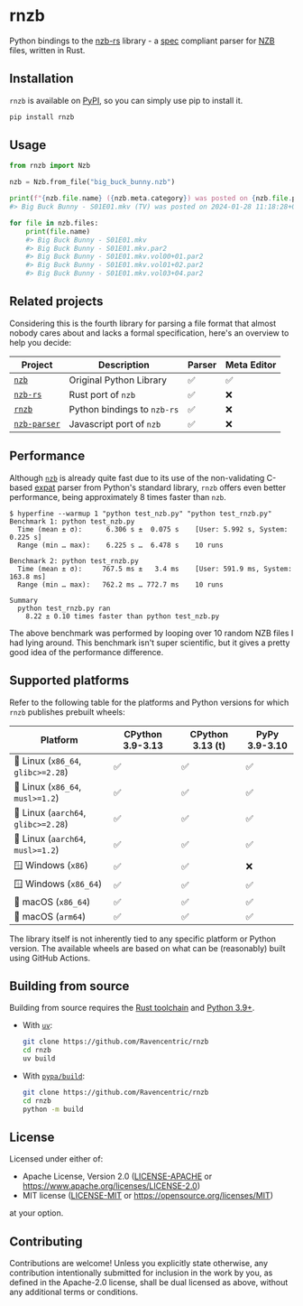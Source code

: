 # rnzb

Python bindings to the [nzb-rs](https://crates.io/crates/nzb-rs) library - a [spec](https://sabnzbd.org/wiki/extra/nzb-spec) compliant parser for [NZB](https://en.wikipedia.org/wiki/NZB) files, written in Rust.

## Installation

`rnzb` is available on [PyPI](https://pypi.org/project/rnzb/), so you can simply use pip to install it.

```bash
pip install rnzb
```

## Usage

```py
from rnzb import Nzb

nzb = Nzb.from_file("big_buck_bunny.nzb")

print(f"{nzb.file.name} ({nzb.meta.category}) was posted on {nzb.file.posted_at} by {nzb.file.poster}.")
#> Big Buck Bunny - S01E01.mkv (TV) was posted on 2024-01-28 11:18:28+00:00 by John <nzb@nowhere.example>.

for file in nzb.files:
    print(file.name)
    #> Big Buck Bunny - S01E01.mkv
    #> Big Buck Bunny - S01E01.mkv.par2
    #> Big Buck Bunny - S01E01.mkv.vol00+01.par2
    #> Big Buck Bunny - S01E01.mkv.vol01+02.par2
    #> Big Buck Bunny - S01E01.mkv.vol03+04.par2
```

## Related projects

Considering this is the fourth library for parsing a file format that almost nobody cares about and lacks a formal specification, here's an overview to help you decide:

| Project                                                  | Description                 | Parser | Meta Editor |
| -------------------------------------------------------- | --------------------------- | ------ | ----------- |
| [`nzb`](https://pypi.org/project/nzb)                    | Original Python Library     | ✅     | ✅          |
| [`nzb-rs`](https://crates.io/crates/nzb-rs)              | Rust port of `nzb`          | ✅     | ❌          |
| [`rnzb`](https://pypi.org/project/nzb)                   | Python bindings to `nzb-rs` | ✅     | ❌          |
| [`nzb-parser`](https://www.npmjs.com/package/nzb-parser) | Javascript port of `nzb`    | ✅     | ❌          |

## Performance

Although [`nzb`](https://pypi.org/project/nzb) is already quite fast due to its use of the non-validating C-based [expat](https://docs.python.org/3/library/pyexpat.html) parser from Python's standard library, `rnzb` offers even better performance, being approximately 8 times faster than `nzb`.

```console
$ hyperfine --warmup 1 "python test_nzb.py" "python test_rnzb.py"
Benchmark 1: python test_nzb.py
  Time (mean ± σ):      6.306 s ±  0.075 s    [User: 5.992 s, System: 0.225 s]
  Range (min … max):    6.225 s …  6.478 s    10 runs

Benchmark 2: python test_rnzb.py
  Time (mean ± σ):     767.5 ms ±   3.4 ms    [User: 591.9 ms, System: 163.8 ms]
  Range (min … max):   762.2 ms … 772.7 ms    10 runs

Summary
  python test_rnzb.py ran
    8.22 ± 0.10 times faster than python test_nzb.py
```

The above benchmark was performed by looping over 10 random NZB files I had lying around. This benchmark isn't super scientific, but it gives a pretty good idea of the performance difference.

## Supported platforms

Refer to the following table for the platforms and Python versions for which `rnzb` publishes prebuilt wheels:

| Platform                            | CPython 3.9-3.13 | CPython 3.13 (t) | PyPy 3.9-3.10 |
| ----------------------------------- | ---------------- | ---------------- | ------------- |
| 🐧 Linux (`x86_64`, `glibc>=2.28`)  | ✅               | ✅               | ✅            |
| 🐧 Linux (`x86_64`, `musl>=1.2`)    | ✅               | ✅               | ✅            |
| 🐧 Linux (`aarch64`, `glibc>=2.28`) | ✅               | ✅               | ✅            |
| 🐧 Linux (`aarch64`, `musl>=1.2`)   | ✅               | ✅               | ✅            |
| 🪟 Windows (`x86`)                  | ✅               | ✅               | ❌            |
| 🪟 Windows (`x86_64`)               | ✅               | ✅               | ✅            |
| 🍏 macOS (`x86_64`)                 | ✅               | ✅               | ✅            |
| 🍏 macOS (`arm64`)                  | ✅               | ✅               | ✅            |

The library itself is not inherently tied to any specific platform or Python version. The available wheels are based on what can be (reasonably) built using GitHub Actions.

## Building from source

Building from source requires the [Rust toolchain](https://rustup.rs/) and [Python 3.9+](https://www.python.org/downloads/).

- With [`uv`](https://docs.astral.sh/uv/):

  ```bash
  git clone https://github.com/Ravencentric/rnzb
  cd rnzb
  uv build
  ```

- With [`pypa/build`](https://github.com/pypa/build):

  ```bash
  git clone https://github.com/Ravencentric/rnzb
  cd rnzb
  python -m build
  ```

## License

Licensed under either of:

- Apache License, Version 2.0 ([LICENSE-APACHE](https://github.com/Ravencentric/rnzb/blob/main/LICENSE-APACHE) or https://www.apache.org/licenses/LICENSE-2.0)
- MIT license ([LICENSE-MIT](https://github.com/Ravencentric/rnzb/blob/main/LICENSE-MIT) or https://opensource.org/licenses/MIT)

at your option.

## Contributing

Contributions are welcome! Unless you explicitly state otherwise, any contribution intentionally submitted for inclusion in the work by you, as defined in the Apache-2.0 license, shall be dual licensed as above, without any additional terms or conditions.
